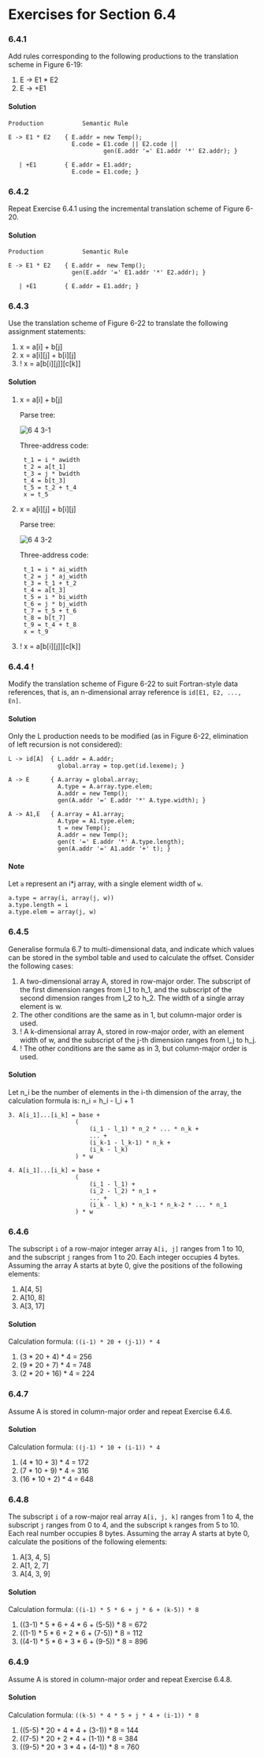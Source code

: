 # Exercises for Section 6.4

### 6.4.1

Add rules corresponding to the following productions to the translation scheme in Figure 6-19:

1. E -> E1 * E2
2. E -> +E1

#### Solution

    Production           Semantic Rule

    E -> E1 * E2    { E.addr = new Temp();
                      E.code = E1.code || E2.code ||
                               gen(E.addr '=' E1.addr '*' E2.addr); }
                             
       | +E1        { E.addr = E1.addr;
                      E.code = E1.code; }

### 6.4.2

Repeat Exercise 6.4.1 using the incremental translation scheme of Figure 6-20.
 
#### Solution

    Production           Semantic Rule

    E -> E1 * E2    { E.addr =  new Temp();
                      gen(E.addr '=' E1.addr '*' E2.addr); }
                             
       | +E1        { E.addr = E1.addr; }

### 6.4.3

Use the translation scheme of Figure 6-22 to translate the following assignment statements:

1. x = a[i] + b[j]
2. x = a[i][j] + b[i][j]
3. ! x = a[b[i][j]][c[k]]

#### Solution

1. x = a[i] + b[j]

    Parse tree:

    ![6 4 3-1](https://f.cloud.github.com/assets/340282/1085302/1cba4a7e-15ca-11e3-842b-29a5d658b808.gif)

    Three-address code:
    
        t_1 = i * awidth
        t_2 = a[t_1]
        t_3 = j * bwidth
        t_4 = b[t_3]
        t_5 = t_2 + t_4
        x = t_5

2. x = a[i][j] + b[i][j]

    Parse tree:
    
    ![6 4 3-2](https://f.cloud.github.com/assets/340282/1087467/fb6b0634-1618-11e3-9ccc-2044c8c62c8b.gif)

    Three-address code:
    
        t_1 = i * ai_width
        t_2 = j * aj_width
        t_3 = t_1 + t_2
        t_4 = a[t_3]
        t_5 = i * bi_width
        t_6 = j * bj_width
        t_7 = t_5 + t_6
        t_8 = b[t_7]
        t_9 = t_4 + t_8
        x = t_9

3. ! x = a[b[i][j]][c[k]]

### 6.4.4 !

Modify the translation scheme of Figure 6-22 to suit Fortran-style data references, that is, an n-dimensional array reference is `id[E1, E2, ..., En]`.

#### Solution

Only the L production needs to be modified (as in Figure 6-22, elimination of left recursion is not considered):

    L -> id[A]  { L.addr = A.addr; 
                  global.array = top.get(id.lexeme); }
                  
    A -> E      { A.array = global.array;
                  A.type = A.array.type.elem;
                  A.addr = new Temp();
                  gen(A.addr '=' E.addr '*' A.type.width); }
                  
    A -> A1,E   { A.array = A1.array;
                  A.type = A1.type.elem;
                  t = new Temp();
                  A.addr = new Temp();
                  gen(t '=' E.addr '*' A.type.length);
                  gen(A.addr '=' A1.addr '+' t); }

#### Note

Let `a` represent an i*j array, with a single element width of `w`.

    a.type = array(i, array(j, w))
    a.type.length = i
    a.type.elem = array(j, w)


### 6.4.5

Generalise formula 6.7 to multi-dimensional data, and indicate which values can be stored in the symbol table and used to calculate the offset. Consider the following cases:

1. A two-dimensional array A, stored in row-major order. The subscript of the first dimension ranges from l_1 to h_1, and the subscript of the second dimension ranges from l_2 to h_2. The width of a single array element is w.
2. The other conditions are the same as in 1, but column-major order is used.
3. ! A k-dimensional array A, stored in row-major order, with an element width of w, and the subscript of the j-th dimension ranges from l_j to h_j.
4. ! The other conditions are the same as in 3, but column-major order is used.

#### Solution

Let n_i be the number of elements in the i-th dimension of the array, the calculation formula is: n_i = h_i - l_i + 1

    3. A[i_1]...[i_k] = base + 
                       (
                           (i_1 - l_1) * n_2 * ... * n_k +
                           ... + 
                           (i_k-1 - l_k-1) * n_k +
                           (i_k - l_k)
                       ) * w
                     
    4. A[i_1]...[i_k] = base + 
                       (
                           (i_1 - l_1) +
                           (i_2 - l_2) * n_1 + 
                           ... +
                           (i_k - l_k) * n_k-1 * n_k-2 * ... * n_1
                       ) * w

### 6.4.6

The subscript `i` of a row-major integer array `A[i, j]` ranges from 1 to 10, and the subscript `j` ranges from 1 to 20. Each integer occupies 4 bytes. Assuming the array A starts at byte 0, give the positions of the following elements:

1. A[4, 5]
2. A[10, 8]
3. A[3, 17]

#### Solution

Calculation formula: `((i-1) * 20 + (j-1)) * 4`
    
1. (3 * 20 + 4) * 4 = 256
2. (9 * 20 + 7) * 4 = 748
3. (2 * 20 + 16) * 4 = 224

### 6.4.7

Assume A is stored in column-major order and repeat Exercise 6.4.6.

#### Solution

Calculation formula: `((j-1) * 10 + (i-1)) * 4`

1. (4 * 10 + 3) * 4 = 172
2. (7 * 10 + 9) * 4 = 316
3. (16 * 10 + 2) * 4 = 648

### 6.4.8

The subscript `i` of a row-major real array `A[i, j, k]` ranges from 1 to 4, the subscript `j` ranges from 0 to 4, and the subscript `k` ranges from 5 to 10. Each real number occupies 8 bytes. Assuming the array A starts at byte 0, calculate the positions of the following elements:

1. A[3, 4, 5]
2. A[1, 2, 7]
3. A[4, 3, 9]

#### Solution

Calculation formula: `((i-1) * 5 * 6 + j * 6 + (k-5)) * 8`

1. ((3-1) * 5 * 6 + 4 * 6 + (5-5)) * 8 = 672
2. ((1-1) * 5 * 6 + 2 * 6 + (7-5)) * 8 = 112
3. ((4-1) * 5 * 6 + 3 * 6 + (9-5)) * 8 = 896

### 6.4.9

Assume A is stored in column-major order and repeat Exercise 6.4.8.

#### Solution

Calculation formula: `((k-5) * 4 * 5 + j * 4 + (i-1)) * 8`

1. ((5-5) * 20 + 4 * 4 + (3-1)) * 8 = 144
2. ((7-5) * 20 + 2 * 4 + (1-1)) * 8 = 384
3. ((9-5) * 20 + 3 * 4 + (4-1)) * 8 = 760